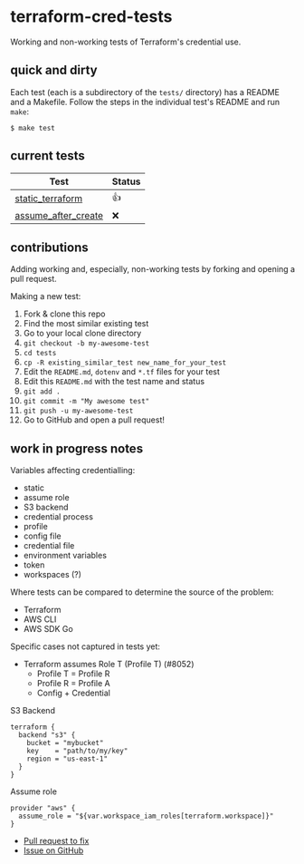 # terraform-cred-tests
Working and non-working tests of Terraform's credential use.

## quick and dirty

Each test (each is a subdirectory of the `tests/` directory) has a README and a Makefile. Follow the steps in the individual test's README and run `make`:

```console
$ make test
```

## current tests

| Test  | Status |
| ------------- | ------------- |
| [static_terraform](tests/static_terraform)  | :+1:  |
| [assume_after_create](tests/assume_after_create)  | :x:  |

## contributions

Adding working and, especially, non-working tests by forking and opening a pull request.

Making a new test:
1. Fork & clone this repo
1. Find the most similar existing test
1. Go to your local clone directory
1. `git checkout -b my-awesome-test`
1. `cd tests`
1. `cp -R existing_similar_test new_name_for_your_test`
1. Edit the `README.md`, `dotenv` and `*.tf` files for your test
1. Edit this `README.md` with the test name and status
1. `git add .`
1. `git commit -m "My awesome test"`
1. `git push -u my-awesome-test`
1. Go to GitHub and open a pull request!

## work in progress notes

Variables affecting credentialling:
* static
* assume role
* S3 backend
* credential process
* profile
* config file
* credential file
* environment variables
* token
* workspaces (?)

Where tests can be compared to determine the source of the problem:
* Terraform
* AWS CLI
* AWS SDK Go

Specific cases not captured in tests yet:
* Terraform assumes Role T (Profile T) (#8052)
    * Profile T = Profile R
    * Profile R = Profile A
    * Config + Credential

S3 Backend
```hcl
terraform {
  backend "s3" {
    bucket = "mybucket"
    key    = "path/to/my/key"
    region = "us-east-1"
  }
}
```

Assume role
```hcl
provider "aws" {
  assume_role = "${var.workspace_iam_roles[terraform.workspace]}"
}
```

* [Pull request to fix](https://github.com/hashicorp/aws-sdk-go-base/pull/5)
* [Issue on GitHub](https://github.com/hashicorp/aws-sdk-go-base/issues/4)
